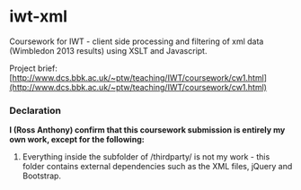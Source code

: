# iwt-xml
Coursework for IWT - client side processing and filtering of xml data (Wimbledon 2013 results) using XSLT and Javascript.

Project brief: [http://www.dcs.bbk.ac.uk/~ptw/teaching/IWT/coursework/cw1.html](http://www.dcs.bbk.ac.uk/~ptw/teaching/IWT/coursework/cw1.html)

### Declaration
**I (Ross Anthony) confirm that this coursework submission is entirely my own work, except for the following:**

1. Everything inside the subfolder of /thirdparty/ is not my work - this folder contains external dependencies such as the XML files, jQuery and Bootstrap.
